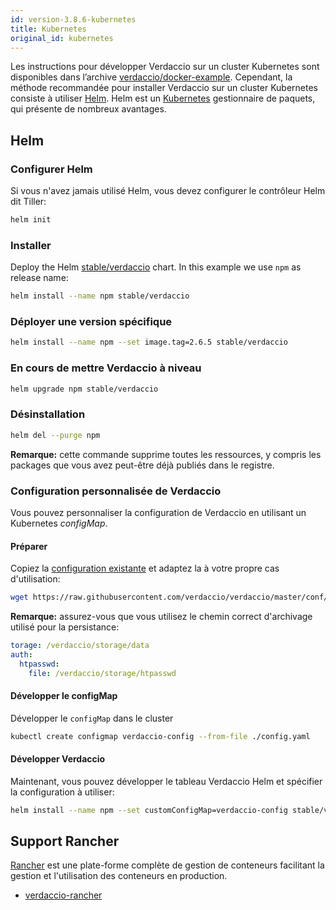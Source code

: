 ```yaml
---
id: version-3.8.6-kubernetes
title: Kubernetes
original_id: kubernetes
---
```


 Les instructions pour développer Verdaccio sur un cluster Kubernetes sont disponibles dans l’archive [verdaccio/docker-example](https://github.com/verdaccio/docker-examples/tree/master/kubernetes-example). Cependant, la méthode recommandée pour installer Verdaccio sur un cluster Kubernetes consiste à utiliser [Helm](https://helm.sh). Helm est un [Kubernetes](https://kubernetes.io) gestionnaire de paquets, qui présente de nombreux avantages.

## Helm

### Configurer Helm

Si vous n'avez jamais utilisé Helm, vous devez configurer le contrôleur Helm dit Tiller:

```bash
helm init
```

### Installer

Deploy the Helm [stable/verdaccio](https://github.com/kubernetes/charts/tree/master/stable/verdaccio) chart. In this example we use `npm` as release name:

```bash
helm install --name npm stable/verdaccio
```

### Déployer une version spécifique

```bash
helm install --name npm --set image.tag=2.6.5 stable/verdaccio
```

### En cours de mettre Verdaccio à niveau

```bash
helm upgrade npm stable/verdaccio
```

### Désinstallation

```bash
helm del --purge npm
```

**Remarque:** cette commande supprime toutes les ressources, y compris les packages que vous avez peut-être déjà publiés dans le registre.

### Configuration personnalisée de Verdaccio

Vous pouvez personnaliser la configuration de Verdaccio en utilisant un Kubernetes *configMap*.

#### Préparer

Copiez la [configuration existante](https://github.com/verdaccio/verdaccio/blob/master/conf/full.yaml) et adaptez la à votre propre cas d'utilisation:

```bash
wget https://raw.githubusercontent.com/verdaccio/verdaccio/master/conf/full.yaml -O config.yaml
```

**Remarque:** assurez-vous que vous utilisez le chemin correct d'archivage utilisé pour la persistance:

```yaml
torage: /verdaccio/storage/data
auth:
  htpasswd:
    file: /verdaccio/storage/htpasswd
```

#### Développer le configMap

Développer le `configMap` dans le cluster

```bash
kubectl create configmap verdaccio-config --from-file ./config.yaml
```

#### Développer Verdaccio

Maintenant, vous pouvez développer le tableau Verdaccio Helm et spécifier la configuration à utiliser:

```bash
helm install --name npm --set customConfigMap=verdaccio-config stable/verdaccio
```

## Support Rancher

[Rancher](http://rancher.com/) est une plate-forme complète de gestion de conteneurs facilitant la gestion et l'utilisation des conteneurs en production.

* [verdaccio-rancher](https://github.com/lgaticaq/verdaccio-rancher)